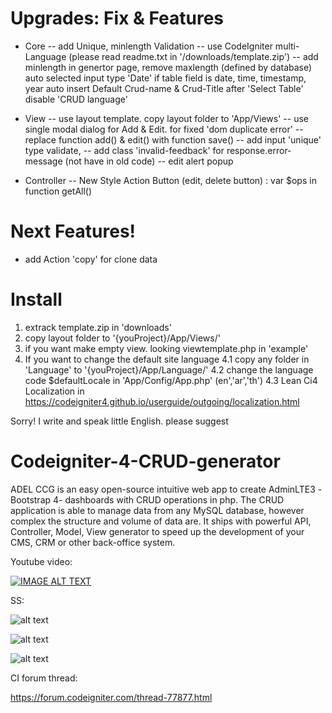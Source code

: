 # Upgrades: Fix & Features
- Core
-- add Unique, minlength Validation 
-- use CodeIgniter multi-Language (please read readme.txt in  '/downloads/template.zip')
-- add minlength in genertor page, remove maxlength (defined by database)
    auto selected input type 'Date' if table field is date, time, timestamp, year
    auto insert Default Crud-name & Crud-Title after 'Select Table'
    disable 'CRUD language'

- View
-- use layout template. copy layout folder to 'App/Views'
-- use single modal dialog for Add & Edit. for fixed 'dom duplicate error'
-- replace function add() & edit() with function save()
-- add input 'unique' type validate,
-- add class 'invalid-feedback' for response.error-message (not have in old code)
-- edit alert popup

- Controller
-- New Style Action Button (edit, delete button) : var $ops in function getAll() 

# Next Features!
- add Action 'copy' for clone data

# Install
1. extrack template.zip in 'downloads'
2. copy layout folder to '{youProject}/App/Views/'
3. if you want make empty view. looking viewtemplate.php in 'example'
4. If you want to change the default site language
    4.1 copy any folder in 'Language' to '{youProject}/App/Language/'
    4.2 change the language code $defaultLocale in 'App/Config/App.php' (en','ar','th')
    4.3 Lean Ci4 Localization in https://codeigniter4.github.io/userguide/outgoing/localization.html


Sorry! I write and speak little English. please suggest

# Codeigniter-4-CRUD-generator
ADEL CCG is an easy open-source intuitive web app to create AdminLTE3 -Bootstrap 4- dashboards with CRUD operations in php.
The CRUD application is able to manage data from any MySQL database, however complex the structure and volume of data are.
It ships with powerful API, Controller, Model, View generator to speed up the development of your CMS, CRM or other back-office system. 


Youtube video:

[![IMAGE ALT TEXT](https://i.imgur.com/ByT3TEN.png)](https://www.youtube.com/watch?v=Oge6rGn8FpI "ADEL Codeigniter 4 CRUD generator")

SS:

![alt text](https://i.imgur.com/6eQOlV9.png)

![alt text](https://i.imgur.com/Jb3gxs2.png)

![alt text](https://i.imgur.com/ppuMReh.png)

CI forum thread:

https://forum.codeigniter.com/thread-77877.html
